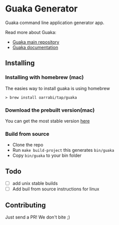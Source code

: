 # Guaka Generator

Guaka command line application generator app.

Read more about Guaka:

- [Guaka main repository](https://github.com/oarrabi/Guaka)
- [Guaka documentation](docs.getguaka.com)

## Installing

### Installing with homebrew (mac)
The easies way to install guaka is using homebrew

```
> brew install oarrabi/tap/guaka
```

### Download the prebuilt version(mac)
You can get the most stable version [here](https://github.com/oarrabi/Guaka-Generator/releases)

### Build from source

- Clone the repo
- Run `make build-project` this generates `bin/guaka`
- Copy `bin/guaka` to your bin folder

## Todo

- [ ] add unix stable builds
- [ ] Add buil from source instructions for linux

## Contributing

Just send a PR! We don't bite ;)
